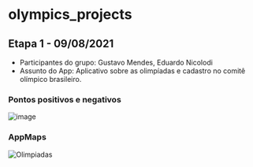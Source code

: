 # olympics_projects

## Etapa 1 - 09/08/2021

- Participantes do grupo: Gustavo Mendes, Eduardo Nicolodi
- Assunto do App: Aplicativo sobre as olimpíadas e cadastro no comitê olímpico brasileiro.

### Pontos positivos e negativos

![image](https://user-images.githubusercontent.com/79945103/129282864-f496c4bc-b9d9-455a-95b4-2138fc6ec588.png)

### AppMaps

![Olimpiadas](https://user-images.githubusercontent.com/79945103/129283462-48721849-74ed-4202-b74d-10b99fe6cd72.jpg)



